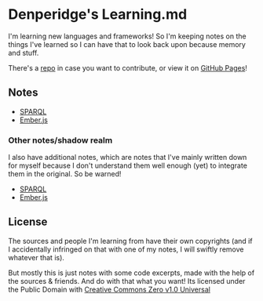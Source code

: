 # Denperidge's Learning.md
I'm learning new languages and frameworks! So I'm keeping notes on the things I've learned so I can have that to look back upon because memory and stuff.

There's a [repo](https://github.com/Denperidge/Learning.md) in case you want to contribute, or view it on [GitHub Pages](https://denperidge.github.io/Learning.md/)!

## Notes
- [SPARQL](Notes/sparql)
- [Ember.js](Notes/emberjs)

### Other notes/shadow realm
I also have additional notes, which are notes that I've mainly written down for myself because I don't understand them well enough (yet) to integrate them in the original. So be warned!

- [SPARQL](Notes/Other/sparql)
- [Ember.js](Notes/Other/emberjs)

## License
The sources and people I'm learning from have their own copyrights (and if I accidentally infringed on that with one of my notes, I will swiftly remove whatever that is).

But mostly this is just notes with some code excerpts, made with the help of the sources & friends. And do with that what you want! Its licensed under the Public Domain with [Creative Commons Zero v1.0 Universal](LICENSE)


